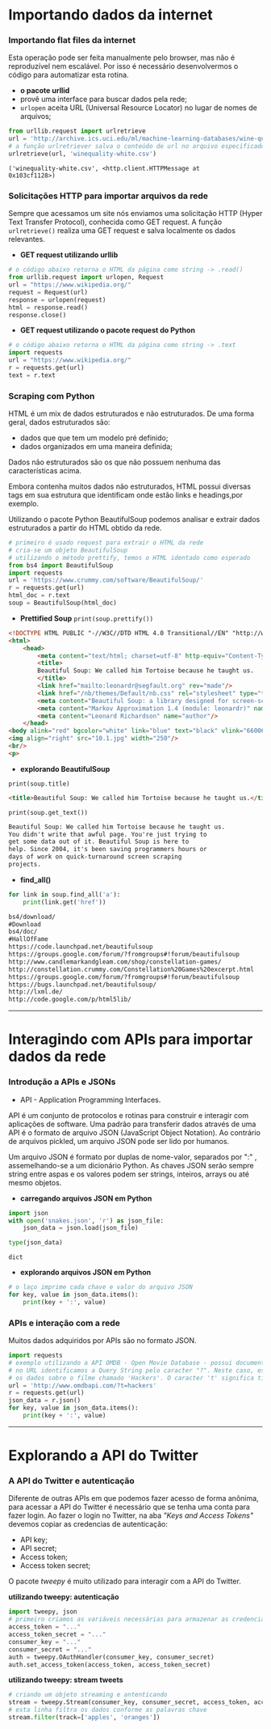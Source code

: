 # Importando dados da internet

### Importando flat files da internet

Esta operação pode ser feita manualmente pelo browser, mas  não é reproduzível nem escalável. Por isso é necessário desenvolvermos o código para automatizar esta rotina.

* **o pacote urllid**
* provê uma interface para buscar dados pela rede;
* <code>urlopen</code> aceita URL (Universal Resource Locator) no lugar de nomes de arquivos;

```python
from urllib.request import urlretrieve
url = 'http://archive.ics.uci.edu/ml/machine-learning-databases/wine-quality/winequality-white.csv'
# a função urlretriever salva o conteúdo de url no arquivo especificado
urlretrieve(url, 'winequality-white.csv')
```
<code>('winequality-white.csv', <http.client.HTTPMessage at 0x103cf1128>)</code>

### Solicitações HTTP para importar arquivos da rede

Sempre que acessamos um site nós enviamos uma solicitação HTTP (Hyper Text Transfer Protocol), conhecida como GET request. A função <code>urlretrieve()</code> realiza uma GET request e salva localmente os dados relevantes. 

* **GET request utilizando urllib**
```python
# o código abaixo retorna o HTML da página como string -> .read()
from urllib.request import urlopen, Request
url = "https://www.wikipedia.org/"
request = Request(url)
response = urlopen(request)
html = response.read()
response.close()
```
* **GET request utilizando o pacote request do Python**
```python
# o código abaixo retorna o HTML da página como string -> .text
import requests
url = "https://www.wikipedia.org/"
r = requests.get(url)
text = r.text
```

### Scraping com Python

HTML é um mix de dados estruturados e não estruturados. De uma forma geral, dados estruturados são:
* dados que que tem um modelo pré definido;
* dados organizados em uma maneira definida;

Dados não estruturados são os que não possuem nenhuma das características acima. 

Embora contenha muitos dados não estruturados, HTML possui diversas tags em sua estrutura que identificam onde estão links e headings,por exemplo.

Utilizando o pacote Python BeautifulSoup podemos analisar e extrair dados estruturados a partir do HTML obtido da rede.

```python
# primeiro é usado request para extrair o HTML da rede
# cria-se um objeto BeautifulSoup
# utilizando o método prettify, temos o HTML identado como esperado
from bs4 import BeautifulSoup
import requests
url = 'https://www.crummy.com/software/BeautifulSoup/'
r = requests.get(url)
html_doc = r.text
soup = BeautifulSoup(html_doc)
```
* **Prettified Soup**
<code>print(soup.prettify())</code>

```html
<!DOCTYPE HTML PUBLIC "-//W3C//DTD HTML 4.0 Transitional//EN" "http://www.w3.org/TR/REC-html40/transitional.dtd">
<html>
    <head>
        <meta content="text/html; charset=utf-8" http-equiv="Content-Type"/>
        <title>
        Beautiful Soup: We called him Tortoise because he taught us.
        </title>
        <link href="mailto:leonardr@segfault.org" rev="made"/>
        <link href="/nb/themes/Default/nb.css" rel="stylesheet" type="text/css"/>
        <meta content="Beautiful Soup: a library designed for screen-scraping HTML and XML." name="Description"/>
        <meta content="Markov Approximation 1.4 (module: leonardr)" name="generator"/>
        <meta content="Leonard Richardson" name="author"/>
    </head>
<body alink="red" bgcolor="white" link="blue" text="black" vlink="660066">
<img align="right" src="10.1.jpg" width="250"/>
<br/>
<p>
```

* **explorando BeautifulSoup**

<code>print(soup.title)</code> 

```html
<title>Beautiful Soup: We called him Tortoise because he taught us.</title>
```

<code>print(soup.get_text())</code>

```html
Beautiful Soup: We called him Tortoise because he taught us.
You didn't write that awful page. You're just trying to
get some data out of it. Beautiful Soup is here to
help. Since 2004, it's been saving programmers hours or
days of work on quick-turnaround screen scraping
projects.
```

* **find_all()**
```python
for link in soup.find_all('a'):
    print(link.get('href'))
```
```html
bs4/download/
#Download
bs4/doc/
#HallOfFame
https://code.launchpad.net/beautifulsoup
https://groups.google.com/forum/?fromgroups#!forum/beautifulsoup
http://www.candlemarkandgleam.com/shop/constellation-games/
http://constellation.crummy.com/Constellation%20Games%20excerpt.html
https://groups.google.com/forum/?fromgroups#!forum/beautifulsoup
https://bugs.launchpad.net/beautifulsoup/
http://lxml.de/
http://code.google.com/p/html5lib/
```
___
# Interagindo com APIs para importar dados da rede

### Introdução a APIs e JSONs

* API - Application Programming Interfaces. 

API é um conjunto de protocolos e rotinas para construir e interagir com aplicações de software. Uma padrão para transferir dados através de uma API é o formato de arquivo JSON (JavaScript Object Notation). Ao contrário de arquivos pickled, um arquivo JSON pode ser lido por humanos.

Um arquivo JSON é formato por duplas de nome-valor, separados por ":" , assemelhando-se a um dicionário Python. As chaves JSON serão sempre string entre aspas e os valores podem ser strings, inteiros, arrays ou até mesmo objetos. 

* **carregando arquivos JSON em Python**
```python
import json
with open('snakes.json', 'r') as json_file:
    json_data = json.load(json_file)

type(json_data)
```
<code>dict</code>

* **explorando arquivos JSON em Python**
```python
# o laço imprime cada chave e valor do arquivo JSON
for key, value in json_data.items():
    print(key + ':', value)
```

### APIs e interação com a rede

Muitos dados adquiridos por APIs são no formato JSON.

```python   
import requests
# exemplo utilizando a API OMDB - Open Movie Database - possui documentação sobre como ser utilizada
# no URL identificamos a Query String pelo caracter "?". Neste caso, estamos fazendo um request para que a API retorne
# os dados sobre o filme chamado 'Hackers'. O caracter 't' significa título ( consta na documentação da API ).
url = 'http://www.omdbapi.com/?t=hackers'
r = requests.get(url)
json_data = r.json()
for key, value in json_data.items():
    print(key + ':', value) 
```
___
# Explorando a API do Twitter

### A API do Twitter e autenticação

Diferente de outras APIs em que podemos fazer acesso de forma anônima, para acessar a API do Twitter é necessário que se tenha uma conta para fazer login. Ao fazer o login no Twitter, na aba _"Keys and Access Tokens"_ devemos copiar as credencias de autenticação:

* API key;
* API secret;
* Access token;
* Access token secret;

O pacote _tweepy_ é muito utilizado para interagir com a API do Twitter.

**utilizando tweepy: autenticação**
```python
import tweepy, json
# primeiro criamos as variáveis necessárias para armazenar as credenciais de autenticação
access_token = "..."
access_token_secret = "..."
consumer_key = "..."
consumer_secret = "..."
auth = tweepy.OAuthHandler(consumer_key, consumer_secret)
auth.set_access_token(access_token, access_token_secret)
```

**utilizando tweepy: stream tweets**

```python
# criando um objeto streaming e antenticando
stream = tweepy.Stream(consumer_key, consumer_secret, access_token, access_token_secret)
# esta linha filtra os dados conforme as palavras chave
stream.filter(track=['apples', 'oranges'])
```